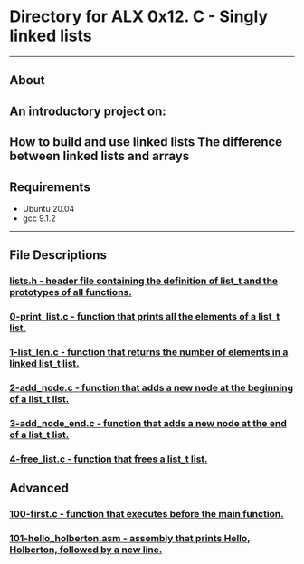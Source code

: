 # Directory for ALX 0x12. C - Singly linked lists
------
## About
An introductory project on:
---
How to build and use linked lists
The difference between linked lists and arrays
---
## Requirements
* Ubuntu 20.04
* gcc 9.1.2
---
## File Descriptions
### [lists.h - header file containing the definition of list_t and the prototypes of all functions.](./lists.h)

### [0-print_list.c - function that prints all the elements of a list_t list.](./0-print_list.c)

### [1-list_len.c - function that returns the number of elements in a linked list_t list.](./1-list_len.c)

### [2-add_node.c - function that adds a new node at the beginning of a list_t list.](./2-add_node.c)

### [3-add_node_end.c - function that adds a new node at the end of a list_t list.](./3-add_node_end.c)

### [4-free_list.c - function that frees a list_t list.](./4-free_list.c)

## Advanced
### [100-first.c - function that executes before the main function.](./100-first.c)

### [101-hello_holberton.asm - assembly that prints Hello, Holberton, followed by a new line.](./101-hello_holberton.asm)
